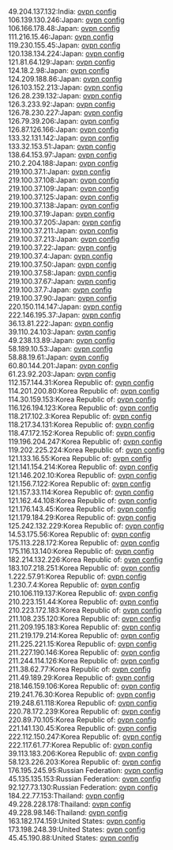 49.204.137.132:India: [ovpn config](vpn/49_204_137_132.ovpn)  
106.139.130.246:Japan: [ovpn config](vpn/106_139_130_246.ovpn)  
106.166.178.48:Japan: [ovpn config](vpn/106_166_178_48.ovpn)  
111.216.15.46:Japan: [ovpn config](vpn/111_216_15_46.ovpn)  
119.230.155.45:Japan: [ovpn config](vpn/119_230_155_45.ovpn)  
120.138.134.224:Japan: [ovpn config](vpn/120_138_134_224.ovpn)  
121.81.64.129:Japan: [ovpn config](vpn/121_81_64_129.ovpn)  
124.18.2.98:Japan: [ovpn config](vpn/124_18_2_98.ovpn)  
124.209.188.86:Japan: [ovpn config](vpn/124_209_188_86.ovpn)  
126.103.152.213:Japan: [ovpn config](vpn/126_103_152_213.ovpn)  
126.28.239.132:Japan: [ovpn config](vpn/126_28_239_132.ovpn)  
126.3.233.92:Japan: [ovpn config](vpn/126_3_233_92.ovpn)  
126.78.230.227:Japan: [ovpn config](vpn/126_78_230_227.ovpn)  
126.79.39.206:Japan: [ovpn config](vpn/126_79_39_206.ovpn)  
126.87.126.166:Japan: [ovpn config](vpn/126_87_126_166.ovpn)  
133.32.131.142:Japan: [ovpn config](vpn/133_32_131_142.ovpn)  
133.32.153.51:Japan: [ovpn config](vpn/133_32_153_51.ovpn)  
138.64.153.97:Japan: [ovpn config](vpn/138_64_153_97.ovpn)  
210.2.204.188:Japan: [ovpn config](vpn/210_2_204_188.ovpn)  
219.100.37.1:Japan: [ovpn config](vpn/219_100_37_1.ovpn)  
219.100.37.108:Japan: [ovpn config](vpn/219_100_37_108.ovpn)  
219.100.37.109:Japan: [ovpn config](vpn/219_100_37_109.ovpn)  
219.100.37.125:Japan: [ovpn config](vpn/219_100_37_125.ovpn)  
219.100.37.138:Japan: [ovpn config](vpn/219_100_37_138.ovpn)  
219.100.37.19:Japan: [ovpn config](vpn/219_100_37_19.ovpn)  
219.100.37.205:Japan: [ovpn config](vpn/219_100_37_205.ovpn)  
219.100.37.211:Japan: [ovpn config](vpn/219_100_37_211.ovpn)  
219.100.37.213:Japan: [ovpn config](vpn/219_100_37_213.ovpn)  
219.100.37.22:Japan: [ovpn config](vpn/219_100_37_22.ovpn)  
219.100.37.4:Japan: [ovpn config](vpn/219_100_37_4.ovpn)  
219.100.37.50:Japan: [ovpn config](vpn/219_100_37_50.ovpn)  
219.100.37.58:Japan: [ovpn config](vpn/219_100_37_58.ovpn)  
219.100.37.67:Japan: [ovpn config](vpn/219_100_37_67.ovpn)  
219.100.37.7:Japan: [ovpn config](vpn/219_100_37_7.ovpn)  
219.100.37.90:Japan: [ovpn config](vpn/219_100_37_90.ovpn)  
220.150.114.147:Japan: [ovpn config](vpn/220_150_114_147.ovpn)  
222.146.195.37:Japan: [ovpn config](vpn/222_146_195_37.ovpn)  
36.13.81.222:Japan: [ovpn config](vpn/36_13_81_222.ovpn)  
39.110.24.103:Japan: [ovpn config](vpn/39_110_24_103.ovpn)  
49.238.13.89:Japan: [ovpn config](vpn/49_238_13_89.ovpn)  
58.189.10.53:Japan: [ovpn config](vpn/58_189_10_53.ovpn)  
58.88.19.61:Japan: [ovpn config](vpn/58_88_19_61.ovpn)  
60.80.144.201:Japan: [ovpn config](vpn/60_80_144_201.ovpn)  
61.23.92.203:Japan: [ovpn config](vpn/61_23_92_203.ovpn)  
112.157.144.31:Korea Republic of: [ovpn config](vpn/112_157_144_31.ovpn)  
114.201.200.80:Korea Republic of: [ovpn config](vpn/114_201_200_80.ovpn)  
114.30.159.153:Korea Republic of: [ovpn config](vpn/114_30_159_153.ovpn)  
116.126.194.123:Korea Republic of: [ovpn config](vpn/116_126_194_123.ovpn)  
118.217.102.3:Korea Republic of: [ovpn config](vpn/118_217_102_3.ovpn)  
118.217.34.131:Korea Republic of: [ovpn config](vpn/118_217_34_131.ovpn)  
118.47.172.152:Korea Republic of: [ovpn config](vpn/118_47_172_152.ovpn)  
119.196.204.247:Korea Republic of: [ovpn config](vpn/119_196_204_247.ovpn)  
119.202.225.224:Korea Republic of: [ovpn config](vpn/119_202_225_224.ovpn)  
121.133.16.55:Korea Republic of: [ovpn config](vpn/121_133_16_55.ovpn)  
121.141.154.214:Korea Republic of: [ovpn config](vpn/121_141_154_214.ovpn)  
121.146.202.10:Korea Republic of: [ovpn config](vpn/121_146_202_10.ovpn)  
121.156.7.122:Korea Republic of: [ovpn config](vpn/121_156_7_122.ovpn)  
121.157.33.114:Korea Republic of: [ovpn config](vpn/121_157_33_114.ovpn)  
121.162.44.108:Korea Republic of: [ovpn config](vpn/121_162_44_108.ovpn)  
121.176.143.45:Korea Republic of: [ovpn config](vpn/121_176_143_45.ovpn)  
121.179.184.29:Korea Republic of: [ovpn config](vpn/121_179_184_29.ovpn)  
125.242.132.229:Korea Republic of: [ovpn config](vpn/125_242_132_229.ovpn)  
14.53.175.56:Korea Republic of: [ovpn config](vpn/14_53_175_56.ovpn)  
175.113.228.172:Korea Republic of: [ovpn config](vpn/175_113_228_172.ovpn)  
175.116.13.140:Korea Republic of: [ovpn config](vpn/175_116_13_140.ovpn)  
182.214.132.226:Korea Republic of: [ovpn config](vpn/182_214_132_226.ovpn)  
183.107.218.251:Korea Republic of: [ovpn config](vpn/183_107_218_251.ovpn)  
1.222.57.91:Korea Republic of: [ovpn config](vpn/1_222_57_91.ovpn)  
1.230.7.4:Korea Republic of: [ovpn config](vpn/1_230_7_4.ovpn)  
210.106.119.137:Korea Republic of: [ovpn config](vpn/210_106_119_137.ovpn)  
210.223.151.44:Korea Republic of: [ovpn config](vpn/210_223_151_44.ovpn)  
210.223.172.183:Korea Republic of: [ovpn config](vpn/210_223_172_183.ovpn)  
211.108.235.120:Korea Republic of: [ovpn config](vpn/211_108_235_120.ovpn)  
211.209.195.183:Korea Republic of: [ovpn config](vpn/211_209_195_183.ovpn)  
211.219.179.214:Korea Republic of: [ovpn config](vpn/211_219_179_214.ovpn)  
211.225.221.15:Korea Republic of: [ovpn config](vpn/211_225_221_15.ovpn)  
211.227.190.146:Korea Republic of: [ovpn config](vpn/211_227_190_146.ovpn)  
211.244.114.126:Korea Republic of: [ovpn config](vpn/211_244_114_126.ovpn)  
211.38.62.77:Korea Republic of: [ovpn config](vpn/211_38_62_77.ovpn)  
211.49.189.29:Korea Republic of: [ovpn config](vpn/211_49_189_29.ovpn)  
218.146.159.106:Korea Republic of: [ovpn config](vpn/218_146_159_106.ovpn)  
219.241.76.30:Korea Republic of: [ovpn config](vpn/219_241_76_30.ovpn)  
219.248.61.118:Korea Republic of: [ovpn config](vpn/219_248_61_118.ovpn)  
220.78.172.239:Korea Republic of: [ovpn config](vpn/220_78_172_239.ovpn)  
220.89.70.105:Korea Republic of: [ovpn config](vpn/220_89_70_105.ovpn)  
221.141.130.45:Korea Republic of: [ovpn config](vpn/221_141_130_45.ovpn)  
222.112.150.247:Korea Republic of: [ovpn config](vpn/222_112_150_247.ovpn)  
222.117.61.77:Korea Republic of: [ovpn config](vpn/222_117_61_77.ovpn)  
39.113.183.206:Korea Republic of: [ovpn config](vpn/39_113_183_206.ovpn)  
58.123.226.203:Korea Republic of: [ovpn config](vpn/58_123_226_203.ovpn)  
176.195.245.95:Russian Federation: [ovpn config](vpn/176_195_245_95.ovpn)  
45.135.135.153:Russian Federation: [ovpn config](vpn/45_135_135_153.ovpn)  
92.127.73.130:Russian Federation: [ovpn config](vpn/92_127_73_130.ovpn)  
184.22.77.153:Thailand: [ovpn config](vpn/184_22_77_153.ovpn)  
49.228.228.178:Thailand: [ovpn config](vpn/49_228_228_178.ovpn)  
49.228.98.146:Thailand: [ovpn config](vpn/49_228_98_146.ovpn)  
163.182.174.159:United States: [ovpn config](vpn/163_182_174_159.ovpn)  
173.198.248.39:United States: [ovpn config](vpn/173_198_248_39.ovpn)  
45.45.190.88:United States: [ovpn config](vpn/45_45_190_88.ovpn)  
